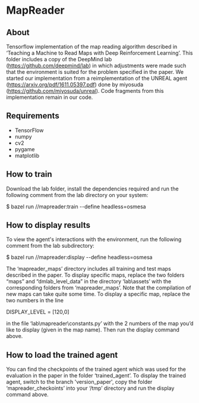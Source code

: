 # MapReader

## About

Tensorflow implementation of the map reading algorithm described in ‘Teaching a Machine to Read Maps with Deep Reinforcement Learning’. This folder includes a copy of the DeepMind lab (https://github.com/deepmind/lab) in which adjustments were made such that the environment is suited for the problem specified in the paper. We started our implementation from a reimplementation of the UNREAL agent (https://arxiv.org/pdf/1611.05397.pdf) done by miyosuda (https://github.com/miyosuda/unreal). Code fragments from this implementation remain in our code.

## Requirements

- TensorFlow
- numpy
- cv2
- pygame
- matplotlib

## How to train
Download the lab folder, install the dependencies required and run the following comment from the lab directory on your system:

$ bazel run //mapreader:train --define headless=osmesa

## How to display results

To view the agent's interactions with the environment, run the following comment from the lab subdirectory:

$ bazel run //mapreader:display --define headless=osmesa

The ‘mapreader_maps’ directory includes all training and test maps described in the paper. To display specific maps, replace the two folders “maps” and “dmlab_level_data” in the directory ‘lab\assets’ with the corresponding folders from ‘mapreader_maps’. Note that the compilation of new maps can take quite some time. To display a specific map, replace the two numbers in the line

DISPLAY_LEVEL = [120,0]

in the file ‘lab\mapreader\constants.py’ with the 2 numbers of the map you’d like to display (given in the map name). Then run the display command above.

## How to load the trained agent
You can find the checkpoints of the trained agent which was used for the evaluation in the paper in the folder ‘trained_agent’. To display the trained agent, switch to the branch 'version_paper', copy the folder ‘mapreader_checkoints’ into your ‘/tmp’ directory and run the display command above.


